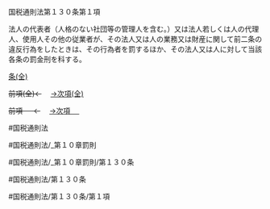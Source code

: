 
国税通則法第１３０条第１項

法人の代表者（人格のない社団等の管理人を含む。）又は法人若しくは人の代理人、使用人その他の従業者が、その法人又は人の業務又は財産に関して前二条の違反行為をしたときは、その行為者を罰するほか、その法人又は人に対して当該各条の罰金刑を科する。

[条(全)](国税通則法＿＿＿＿＿第１３０条_.md)

~~前項(全)←~~　  [→次項(全)](国税通則法＿＿＿＿＿第１３０条第２項_.md)

~~前項 　 ←~~　  [→次項 　 ](国税通則法＿＿＿＿＿第１３０条第２項.md)



#国税通則法

#国税通則法/_第１０章罰則

#国税通則法/_第１０章罰則/第１３０条

#国税通則法/第１３０条

#国税通則法/第１３０条/第１項

